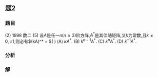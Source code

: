 ## 题2
### 题目
(2) 1998 数二 
(5) 设$A$是任一$n( {n \geq  3})$阶方阵,$A^*$是其伴随矩阵,又$k$为常数,且$k \neq  0, \pm  1$,则必有$(kA)^* = $(   )
(A) $kA^*$. (B) $k^{n - 1}A^*$. (C) $k^nA^*$. (D) $k^{-1}A^*$.
### 分析

### 解